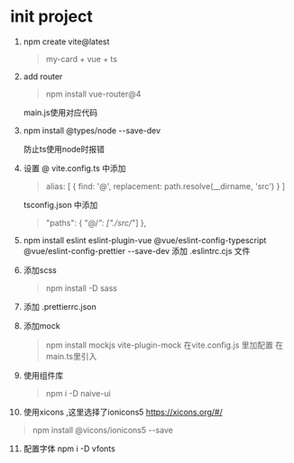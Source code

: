 # init project

1. npm create vite@latest
    > my-card + vue + ts

2. add router
    > npm install vue-router@4

   main.js使用对应代码

3. npm install @types/node --save-dev
   
   防止ts使用node时报错

4. 设置 @
   vite.config.ts 中添加
   > alias: [
   {
   find: '@',
   replacement: path.resolve(__dirname, 'src')
   }
   ]

   tsconfig.json 中添加
   >"paths": {
   "@/*": ["./src/*"]
   },

5. npm install eslint eslint-plugin-vue @vue/eslint-config-typescript @vue/eslint-config-prettier --save-dev
   添加 .eslintrc.cjs 文件

6. 添加scss
   > npm install -D sass
   
7. 添加 .prettierrc.json

8. 添加mock
   > npm install mockjs vite-plugin-mock
   > 在vite.config.js 里加配置
   > 在main.ts里引入

9. 使用组件库
   > npm i -D naive-ui

10. 使用xicons ,这里选择了ionicons5  https://xicons.org/#/
   > npm install @vicons/ionicons5 --save

11. 配置字体 npm i -D vfonts

